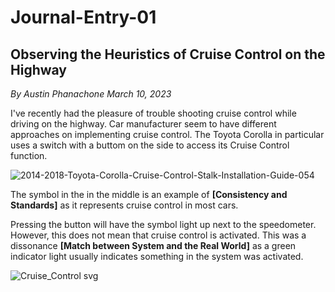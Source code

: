 # Journal-Entry-01

## **Observing the Heuristics of Cruise Control on the Highway**

*By Austin Phanachone March 10, 2023*

I've recently had the pleasure of trouble shooting cruise control while driving on the highway.
Car manufacturer seem to have different approaches on implementing cruise control.
The Toyota Corolla in particular uses a switch with a buttom on the side to access its Cruise Control function.

![2014-2018-Toyota-Corolla-Cruise-Control-Stalk-Installation-Guide-054](https://user-images.githubusercontent.com/123515512/224469330-0253e305-11d6-4ba2-91b4-22b0c05b8a29.jpg)

The symbol in the in the middle is an example of **[Consistency and Standards]** as it represents cruise control in most cars.

Pressing the button will have the symbol light up next to the speedometer. However, this does not mean that cruise control is
activated. This was a dissonance **[Match between System and the Real World]** as a green indicator light usually indicates
something in the system was activated.

![Cruise_Control svg](https://user-images.githubusercontent.com/123515512/224469921-c2bd0904-7533-4274-a9fb-377ea0d5ec0a.png)
